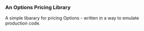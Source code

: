 ### An Options Pricing Library

A simple libarary for pricing Options - written in a way to emulate production code. 
